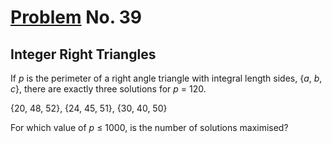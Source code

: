 # [Problem](https://projecteuler.net/problem=39) No. 39

## Integer Right Triangles

If <var>p</var> is the perimeter of a right angle triangle with integral length sides, {<var>a</var>, <var>b</var>, <var>c</var>}, there are exactly three solutions for <var>p</var> = 120.

{20, 48, 52}, {24, 45, 51}, {30, 40, 50}

For which value of <var>p</var> ≤ 1000, is the number of solutions maximised?
